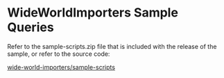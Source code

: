 # WideWorldImporters Sample Queries

Refer to the sample-scripts.zip file that is included with the release of the sample, or refer to the source code:

[wide-world-importers/sample-scripts](https://github.com/Microsoft/sql-server-samples/tree/master/samples/databases/wide-world-importers/sample-scripts)
